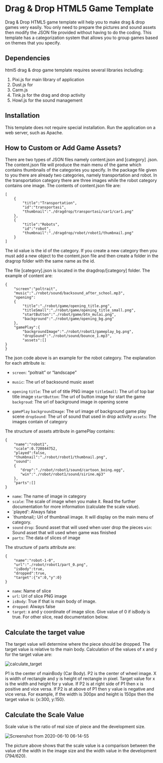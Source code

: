 # Drag & Drop HTML5 Game Template

Drag & Drop HTML5 game template will help you to make drag & drop games very easily. You only need to prepare the pictures and sound assets then modify the JSON file provided without having to do the coding. This template has a categorization system that allows you to group games based on themes that you specify.

## Dependencies
html5 drag & drop game template requires several libraries including:
1. Pixi.js for main library of application
2. Dust.js for 
3. Carm.js 
4. Tink.js for the drag and drop activity
5. Howl.js for the sound management

## Installation
This template does not require special installation. Run the application on a web server, such as Apache.

## How to Custom or Add Game Assets?
There are two types of JSON files namely content.json and [category] .json. The content.json file will produce the main menu of the game which contains thumbnails of the categories you specify. In the package file given to you there are already two categories, namely transportation and robot. In the transportation category there are three images while the robot category contains one image. The contents of content.json file are:
``` 
[
    {
        "title":"Transportation",
        "id":"transportasi",
        "thumbnail":"./dragdrop/transportasi/car1/car1.png"
    },
    {
        "title":"Robots",
        "id":"robot",
        "thumbnail":"./dragdrop/robot/robot1/thumbnail.png"
    }
]
``` 

The id value is the id of the category. If you create a new category then you must add a new object to the content.json file and then create a folder in the dragrop folder with the same name as the id.

The file [category].json is located in the dragdrop/[category] folder. The example of content are:
```
{
    "screen":"poltrait",
    "music":"./robot/sound/backsound_after_school.mp3",
    "opening": 
    {
        "title":"./robot/game/opening_title.png",
        "titleSmall":"./robot/game/opening_title_small.png",
        "startButton":"./robot/game/btn_mulai.png",
        "background":"./robot/game/opening_bg.png"
    },
    "gamePlay":{
        "backgroundImage":"./robot/robot1/gameplay_bg.png",
        "dropSound":"./robot/sound/bounce_1.mp3",
        "assets":[]
}
}
```
The json code above is an example for the robot category. The explanation for each attribute is:

- `screen`: 
“poltrait” or “landscape”

- `music`:
The url of backsound music asset

- `opening`	
  `title`:
The url of title PNG image
`titleSmall`:
The url of top bar title image
`startButton`:
The url of button image for start the game
`backgroud`:
The url of background image in opening scene

- `gamePlay`
`backgroundImage`:
The url image of background game play scene
`dropSound`:
The url of sound that used in drop activity
`assets`:
The images contain of category


The structure of assets attribute in gamePlay contains:
```
{
    "name":"robot1",
    "scale":0.720844752,
    "played":false,
    "thumbnail":"./robot/robot1/thumbnail.png",
    "sound":
    {
       "drop":"./robot/robot1/sound/cartoon_boing.ogg",
       "win":"./robot/robot1/sound/sirine.mp3"                 
    },
    "parts":[]
}
```
- `name`:	The name of image in category
-  `scale`:	The scale of image when you make it. Read the further documentation for more information (calculate the scale value).
- `played':	Always false
- `thumbnail;:	Url of thumbnail image. It will display on the main menu of category.
- `sound`
`drop`:
Sound asset that will used when user drop the pieces
`win`:
Sound asset that will used when game was finished
- `parts`:	The data of slices of image


The structure of parts attribute are:
```
{
    "name":"robot-1-0",
    "url":"./robot/robot1/part_0.png",
    "isBody":true,
    "dropped":true,
    "target":{"x":0,"y":0}
}
```
- `name`:	Name of slice
- `url`:	Url of slice PNG image
- `isBody`:	True if that is main body of image. 
- `dropped`:	Always false
- `target`:	x and y coordinate of image slice. Give value of 0 if isBody is true. For other slice, read documentation below.

## Calculate the target value
The target value will determine where the piece should be dropped. The target value is relative to the main body. Calculation of the values of x and y for the target value are:

![calculate_target](https://user-images.githubusercontent.com/5952503/84209932-9f961c80-aae1-11ea-9330-82d080516cbf.png)

P1 is the center of mainBody (Car Body). P2 is the center of wheel image. X is width of rectangle and y is height of rectangle in pixel. Target value for x is the width and height for y value. If P2 is at right side of P1 then x is positive and vice versa. If P2 is at above of P1 then y value is negative and vice versa. For example, if the width is 300px and height is 150px then the target value is: {x:300, y:150}.

## Calculate the Scale Value
Scale value is the ratio of real size of piece and the development size.

![Screenshot from 2020-06-10 06-14-55](https://user-images.githubusercontent.com/5952503/84209982-c05e7200-aae1-11ea-893b-1299324c7cda.png)


The picture above shows that the scale value is a comparison between the value of the width in the image size and the width value in the development (794/620).


